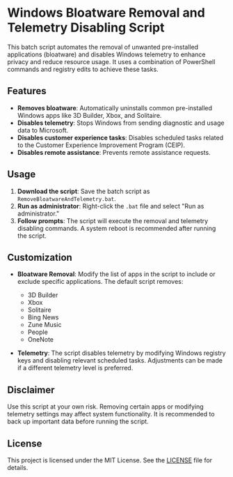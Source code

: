 # Windows Bloatware Removal and Telemetry Disabling Script

This batch script automates the removal of unwanted pre-installed applications (bloatware) and disables Windows telemetry to enhance privacy and reduce resource usage. It uses a combination of PowerShell commands and registry edits to achieve these tasks.

## Features

- **Removes bloatware**: Automatically uninstalls common pre-installed Windows apps like 3D Builder, Xbox, and Solitaire.
- **Disables telemetry**: Stops Windows from sending diagnostic and usage data to Microsoft.
- **Disables customer experience tasks**: Disables scheduled tasks related to the Customer Experience Improvement Program (CEIP).
- **Disables remote assistance**: Prevents remote assistance requests.

## Usage

1. **Download the script**: Save the batch script as `RemoveBloatwareAndTelemetry.bat`.
2. **Run as administrator**: Right-click the `.bat` file and select "Run as administrator."
3. **Follow prompts**: The script will execute the removal and telemetry disabling commands. A system reboot is recommended after running the script.

## Customization

- **Bloatware Removal**: Modify the list of apps in the script to include or exclude specific applications. The default script removes:
  - 3D Builder
  - Xbox
  - Solitaire
  - Bing News
  - Zune Music
  - People
  - OneNote
  
- **Telemetry**: The script disables telemetry by modifying Windows registry keys and disabling relevant scheduled tasks. Adjustments can be made if a different telemetry level is preferred.

## Disclaimer

Use this script at your own risk. Removing certain apps or modifying telemetry settings may affect system functionality. It is recommended to back up important data before running the script.

## License

This project is licensed under the MIT License. See the [LICENSE](LICENSE) file for details.

